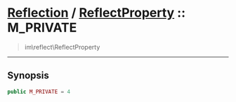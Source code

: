 # [Reflection](reflect.md) / [ReflectProperty](reflect-ReflectProperty.md) :: M_PRIVATE
 > im\reflect\ReflectProperty
____

## Synopsis
```php
public M_PRIVATE = 4
```
